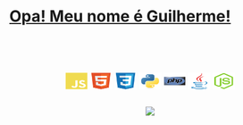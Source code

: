 <a href="https://github.com/guiguicdd">
    <h1>Opa! Meu nome é Guilherme!</h1>
  </a>

<div align="center">
  <p align="center">
    <br/>
      <br><br>
  <div style="display: inline_block">
    <img align="center" alt="Gui-Js" height="30" width="40" src="https://raw.githubusercontent.com/devicons/devicon/master/icons/javascript/javascript-plain.svg">
    <img align="center" alt="Gui-HTML" height="30" width="40" src="https://raw.githubusercontent.com/devicons/devicon/master/icons/html5/html5-original.svg">
    <img align="center" alt="Gui-CSS" height="30" width="40" src="https://raw.githubusercontent.com/devicons/devicon/master/icons/css3/css3-original.svg">
    <img align="center" alt="Gui-Python" height="30" width="40" src="https://raw.githubusercontent.com/devicons/devicon/master/icons/python/python-original.svg">
    <img align="center" alt="Gui-Php" height="30" width="40" src="https://raw.githubusercontent.com/devicons/devicon/master/icons/php/php-original.svg">
    <img align="center" alt="Gui-Java" height="30" width="40" src="https://raw.githubusercontent.com/devicons/devicon/master/icons/java/java-original.svg">
    <img align="center" alt="Gui-NodeJs" height="30" width="40" src="https://raw.githubusercontent.com/devicons/devicon/master/icons/nodejs/nodejs-original.svg">
  </div>
  </p>
  <br>
  
  <div style="display: inline_block">
    <img 
       height="200em" 
       src="https://github-readme-stats.vercel.app/api/top-langs/?username=guiguicdd&layout=compact&theme=dark&hide_border=true&custom_title=Lingugens%20mais%20usadas&count_private=true"/>
  </div>  
</div>
<br>
